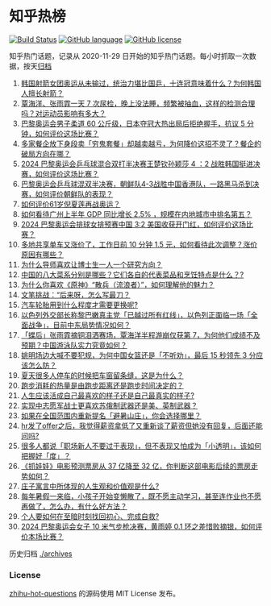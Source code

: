 # 知乎热榜
[![Build Status](https://github.com/ToWeLong/zhihu-hot-questions/workflows/CI/badge.svg)](https://github.com/ToWeLong/zhihu-hot-questions/actions)
[![GitHub language](https://img.shields.io/badge/language-golang-orange.svg)](https://golang.org/)
[![GitHub license](https://img.shields.io/github/license/ToWeLong/zhihu-hot-questions)](https://github.com/ToWeLong/zhihu-hot-questions/blob/main/LICENSE)

知乎热门话题，记录从 2020-11-29 日开始的知乎热门话题。每小时抓取一次数据，按天[归档](./archives)

<!-- BEGIN -->

1. [韩国射箭女团奥运从未输过，统治力堪比国乒，十连冠意味着什么？为何韩国人擅长射箭？](https://www.zhihu.com/question/662842674)
1. [覃海洋、张雨霏一天 7 次尿检，晚上没法睡，频繁被抽血，这样的检测合理吗？对运动员影响有多大？](https://www.zhihu.com/question/662892318)
1. [巴黎奥运会男子柔道 60 公斤级，日本夺冠大热出局后拒绝握手，抗议 5 分钟，如何评价这场比赛？](https://www.zhihu.com/question/662760927)
1. [多家餐企放下身段卖「穷鬼套餐」却越卖越亏，为何降价这招不灵了？餐企的破局方向在哪？](https://www.zhihu.com/question/662829974)
1. [2024 巴黎奥运会乒乓球混合双打半决赛王楚钦孙颖莎 4 ：2 战胜韩国挺进决赛，如何评价这场比赛？](https://www.zhihu.com/question/662924302)
1. [巴黎奥运会乒乓球混双半决赛，朝鲜队4-3战胜中国香港队，一路黑马杀到决赛，如何评价朝鲜队的表现？](https://www.zhihu.com/question/662931199)
1. [如何评价61岁倪夏莲再战奥运？](https://www.zhihu.com/question/662270157)
1. [如何看待广州上半年 GDP 同比增长 2.5% ，规模在内地城市中排名第五？](https://www.zhihu.com/question/662869408)
1. [2024 巴黎奥运会排球女排预赛中国 3:2 美国收获开门红，如何评价这场比赛？](https://www.zhihu.com/question/662924314)
1. [多地共享单车又涨价了，工作日前 10 分钟 1.5 元，如何看待此次调整？涨价原因有哪些？](https://www.zhihu.com/question/662886969)
1. [为什么导师喜欢让博士生一人一个研究方向？](https://www.zhihu.com/question/659349395)
1. [中国的八大菜系分别是哪些？它们各自的代表菜品和烹饪特点是什么？?](https://www.zhihu.com/question/661338842)
1. [为什么你喜欢《原神》“散兵（流浪者）”，如何理解他的魅力？](https://www.zhihu.com/question/662844254)
1. [文笔挑战：“后来呀，怎么写最刀？](https://www.zhihu.com/question/662872659)
1. [汽车轮胎用到什么程度才需要更换呢?](https://www.zhihu.com/question/661919112)
1. [以色列外交部长称黎巴嫩真主党「已越过所有红线」，以色列正面临一场「全面战争」，目前中东局势情况如何？](https://www.zhihu.com/question/662805511)
1. [「蝶后」张雨霏摘铜泪洒赛场，覃海洋半程游崩仅获第 7，为何他们成绩不及预期？中国游泳队实力究竟如何？](https://www.zhihu.com/question/662872928)
1. [姚明场边大喊不要犯规，为何中国女篮还是「不听劝」，最后 15 秒领先 3 分应该怎么防？](https://www.zhihu.com/question/662843086)
1. [夏天很多人停车的时候把车窗留条缝，这是为什么？](https://www.zhihu.com/question/662140201)
1. [跑步消耗的热量是由跑步距离还是跑步时间决定的？](https://www.zhihu.com/question/662611042)
1. [人生应该活成自己最喜欢的样子还是自己最真实的样子?](https://www.zhihu.com/question/662756737)
1. [实现中志愿军战士更喜欢苏俄制武器还是美、英制武器？](https://www.zhihu.com/question/649462275)
1. [如果在全国范围内重新提名「避暑山庄」，你会选择哪里？](https://www.zhihu.com/question/616388168)
1. [hr发了offer之后，我觉得薪资拿低了又重新谈了薪资但她没有回复，后面还能问吗?](https://www.zhihu.com/question/654467480)
1. [很多人都说「职场新人不要过于表现」，但不表现又怕成为「小透明」，该如何把握好「度」？](https://www.zhihu.com/question/662639505)
1. [《抓娃娃》电影预测票房从 37 亿降至 32 亿，你判断这部电影后续的票房走势如何？](https://www.zhihu.com/question/662480519)
1. [庄子寓言中所体现的人生观和价值观是什么?](https://www.zhihu.com/question/661337096)
1. [每年暑假一来临，小孩子开始变懒散了，既不愿主动学习，甚至连作业也不愿再做了，怎么办，有什么好方法？](https://www.zhihu.com/question/660713724)
1. [个人要如何在至暗时刻找回初心、完成自救?](https://www.zhihu.com/question/661637644)
1. [2024 巴黎奥运会女子 10 米气步枪决赛，黄雨婷 0.1 环之差惜败摘银，如何评价本场比赛？](https://www.zhihu.com/question/662890331)

<!-- END -->

历史归档 [./archives](./archives)


### License
[zhihu-hot-questions](https://github.com/towelong/zhihu-hot-questions) 的源码使用 MIT License 发布。